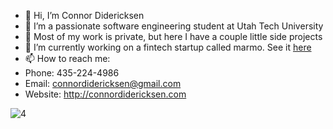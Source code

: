 - 👋 Hi, I’m Connor Didericksen
- 👀 I’m a passionate software engineering student at Utah Tech University
- 🤫 Most of my work is private, but here I have a couple little side projects
- 🌱 I’m currently working on a fintech startup called marmo. See it [here](https://marmo-webapp-mmam-rs4a-main-dp5cvbt4va-wm.a.run.app/)
- 📫 How to reach me: 
- Phone: 435-224-4986
- Email: connordidericksen@gmail.com
- Website: http://connordidericksen.com

![4](https://user-images.githubusercontent.com/102186280/199814567-461450ea-5dc6-41a9-865e-cf4b45bff147.png)
